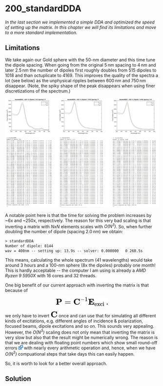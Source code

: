 # 200_standardDDA

*In the last section we implemented a simple DDA and optimized the speed of setting up the matrix. In this chapter we will find its limitations and move to a more standard implementation.*

## Limitations

We take again our Gold sphere with the 50-nm diameter and this time tune the dipole spacing. When going from the original 5&thinsp;nm spacing to 4&thinsp;nm and later 2.5&thinsp;nm the number of dipoles first roughly doubles from 515 dipoles to 1018 and than octuplicate to 4169. This improves the quality of the spectra a lot (see below) as the unphysical ripples between 600&thinsp;nm and 750&thinsp;nm disappear. (Note, the spiky shape of the peak disappears when using finer discretizations of the spectrum.)

<div align="center"><img src="/003_media/sphere-50nm_invC_Comparison.jpg" alt="Results for the 50x40x30 rectangular"></div>

A notable point here is that the time for solving the problem increases by ~6x and ~250x, respectively. The reason for this very bad scaling is that inverting a matrix with _NxN_ elements scales with _O(N<sup>3</sup>)_. So, when further doubling the number of dipole (spacing 2.0&thinsp;nm) we obtain:

    > standardDDA
    Number of dipole: 8144
    wav = 400nm -- setting up: 13.9s -- solver: 0.000000   0 260.5s 

This means, calculating the whole spectrum (41 wavelengths) would take around 3 hours and a 100-nm sphere (8x the dipoles) probably one month! This is hardly acceptable -- the computer I am using is already a *AMD Ryzen 9 5950X* with 16 cores and 32 threads. 

One big benefit of our current approach with inverting the matrix is that because of

<!-- $$
\mathbf{P} = \mathbf{C}^{-1} \mathbf{{E}}_{\textrm{exci}} \, .
$$ --> 

<div align="center"><img style="background: white;" src="..\003_media\hNj6OWj9xJ.svg"></div> 

we only have to invert <!-- $\mathbf{C}$ --> <img style="transform: translateY(0.05em);" src="..\003_media\k3DdFIe8PY.svg"> once and can use that for simulating all different kinds of excitations, e.g. different angles of incidence & polarization, focused beams, dipole excitations and so on. This sounds very appealing. However, the _O(N<sup>3</sup>)_ scaling does not only mean that inverting the matrix is very slow but also that the result might be numerically wrong. The reason is that we are dealing with floating point numbers which show small round-off errors [<img src="../003_media/External.svg" height="14">](https://en.wikipedia.org/wiki/Round-off_error) with nearly every arithmetic operation and, hence, when we have _O(N<sup>3</sup>)_ compuational steps that take days this can easily happen.

So, it is worth to look for a better overall approach.

## Solution

